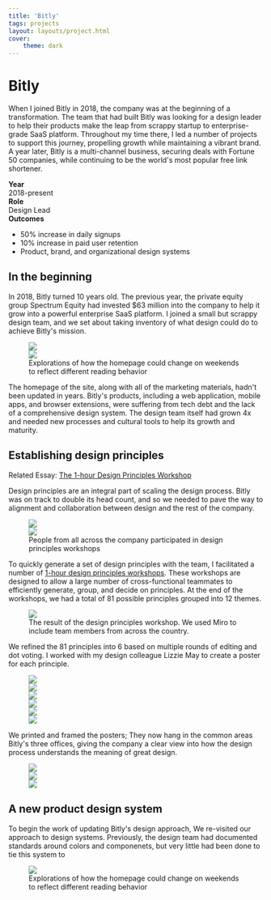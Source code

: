 ```yaml
---
title: 'Bitly'
tags: projects
layout: layouts/project.html
cover:
    theme: dark
---
```


<div class="cover cover--has-bg c--bg-gray-1">
    <div class="cover--header l--mar-top-l l--mar-btm-s l--grid">
        <div class="l--grid-wide l--flex">
            <div class="l--flex-twothirds">
                <h1 class="l--mar-top-none t--family-sans t--weight-light t--size-xxl">Bitly</h1>
                <p>
                    When I joined Bitly in 2018, the company was at the beginning of a transformation. The team that had built Bitly was looking for a design leader to help their products make the leap from scrappy startup to enterprise-grade SaaS platform. Throughout my time there, I led a number of projects to support this journey, propelling growth while maintaining a vibrant brand. A year later, Bitly is a multi-channel business, securing deals with Fortune 50 companies, while continuing to be the world's most popular free link shortener.
                </p>
            </div>
            <div class="l--flex-onethird">
                <strong>Year</strong><br/>
                2018-present<br/>
                <strong>Role</strong><br/>
                Design Lead<br/>
                <strong>Outcomes</strong><br/>
                <ul class="l--mar-none l--pad-left-s">
                    <li>50% increase in daily signups</li>
                    <li>10% increase in paid user retention</li>
                    <li>Product, brand, and organizational design systems</li>
                </ul>
            </div>
        </div>
    </div>
    <div class="cover--bg" style="background-image: url(/images/bitly-bg.jpg);">
    </div>
</div>
<section class="project--section l--grid">
    <h2>In the beginning</h2>
    <p>In 2018, Bitly turned 10 years old. The previous year, the private equity group Spectrum Equity had invested $63 million into the company to help it grow into a powerful enterprise SaaS platform. I joined a small but scrappy design team, and we set about taking inventory of what design could do to achieve Bitly's mission.</p>
    <figure class="l--grid-wide">
        <div class="l--flex l--space-flush">
            <div class="l--flex-auto">
                <img loading="lazy" src="/images/bitly-1.png" />
            </div>
            <div class="l--flex-auto">
                <img loading="lazy" src="/images/bitly-2.png" />
            </div>
        </div>
        <figcaption>Explorations of how the homepage could change on weekends to reflect different reading behavior</figcaption>
    </figure>
    <p>The homepage of the site, along with all of the marketing materials, hadn't been updated in years. Bitly's products, including a web application, mobile apps, and browser extensions, were suffering from tech debt and the lack of a comprehensive design system. The design team itself had grown 4x and needed new processes and cultural tools to help its growth and maturity.</p>
</section>
<section class="project--section c--bg-gray-1 l--grid">
    <h2>Establishing design principles</h2>
    <div class="project--related-post">
        <span class="project--related-post-header c--gray">Related Essay:</span>
        <a href="/writing/design-principles-workshop/" target="_blank">The 1-hour Design Principles Workshop</a>
    </div>
    <p>Design principles are an integral part of scaling the design process. Bitly was on track to double its head count, and so we needed to pave the way to alignment and collaboration between design and the rest of the company.</p>
    <figure class="l--grid-wide">
        <div class="l--flex l--space-flush">
            <div class="l--flex-auto">
                <img loading="lazy" src="/images/bitly-4.jpg" />
            </div>
            <div class="l--flex-auto">
                <img loading="lazy" src="/images/bitly-5.jpg" />
            </div>
        </div>
        <figcaption>People from all across the company participated in design principles workshops</figcaption>
    </figure>
    <p>To quickly generate a set of design principles with the team, I facilitated a number of <a href="/writing/design-principles-workshop/" target="_blank">1-hour design principles workshops</a>. These workshops are designed to allow a large number of cross-functional teammates to efficiently generate, group, and decide on principles. At the end of the workshops, we had a total of 81 possible principles grouped into 12 themes.</p>
    <figure>
        <img loading="lazy" src="/images/bitly-6.png">
        <figcaption>The result of the design principles workshop. We used Miro to include team members from across the country.</figcaption>
    </figure>
    <p>We refined the 81 principles into 6 based on multiple rounds of editing and dot voting. I worked with my design colleague Lizzie May to create a poster for each principle.</p>
    <figure>
        <div class="l--flex l--space-flush">
            <div class="l--flex-auto l--mar-btm-s">
                <img loading="lazy" src="/images/bitly-7.jpg" />
            </div>
            <div class="l--flex-auto">
                <img loading="lazy" src="/images/bitly-8.jpg" />
            </div>
            <div class="l--flex-auto">
                <img loading="lazy" src="/images/bitly-9.jpg" />
            </div>
        </div>
        <div class="l--flex l--space-flush">
            <div class="l--flex-auto">
                <img loading="lazy" src="/images/bitly-10.jpg" />
            </div>
            <div class="l--flex-auto">
                <img loading="lazy" src="/images/bitly-11.jpg" />
            </div>
            <div class="l--flex-auto">
                <img loading="lazy" src="/images/bitly-12.jpg" />
            </div>
        </div>
    </figure>
    <p>We printed and framed the posters; They now hang in the common areas Bitly's three offices, giving the company a clear view into how the design process understands the meaning of great design.</p>
    <figure class="l--grid-wide">
        <div class="l--flex l--space-flush">
            <div class="l--flex-auto">
                <img loading="lazy" src="/images/bitly-13.jpg" />
            </div>
            <div class="l--flex-auto">
                <img loading="lazy" src="/images/bitly-14.jpg" />
            </div>
            <div class="l--flex-auto">
                <img loading="lazy" src="https://source.unsplash.com/random/800x600">
            </div>
        </div>
    </figure>
</section>
<section class="project--section l--grid">
    <h2>A new product design system</h2>
    <p>To begin the work of updating Bitly's design approach, We re-visited our approach to design systems. Previously, the design team had documented standards around colors and componenets, but very little had been done to tie this system to </p>
    <figure>
        <img loading="lazy" src="/images/bitly-3.png">
        <figcaption>Explorations of how the homepage could change on weekends to reflect different reading behavior</figcaption>
    </figure>
</section>